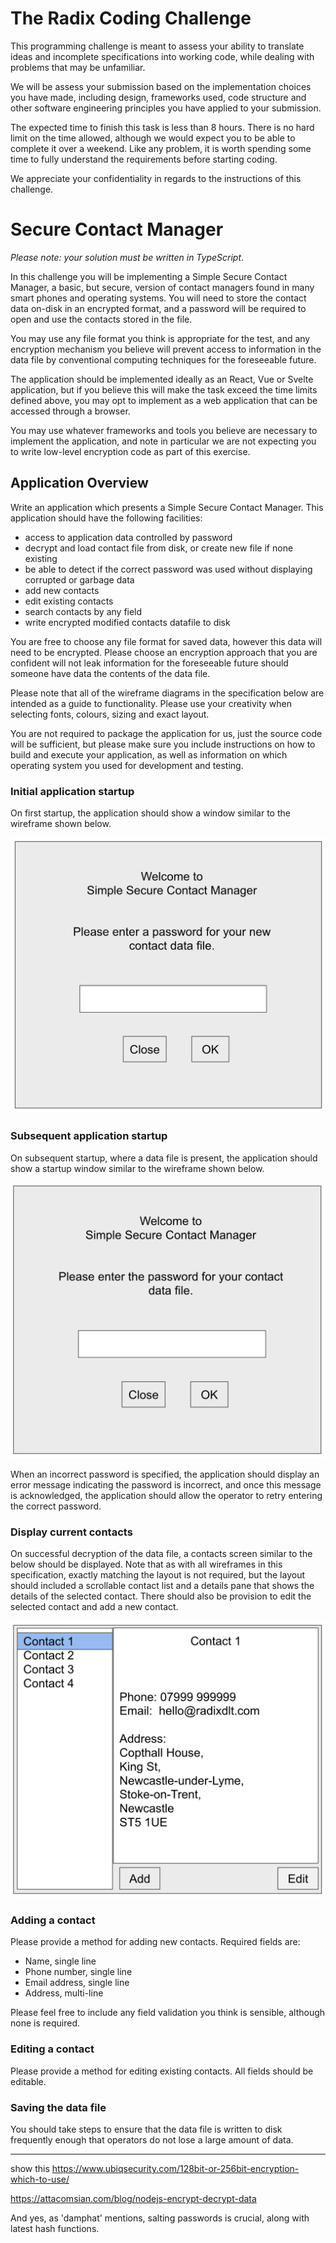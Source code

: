 # The Radix Coding Challenge

This programming challenge is meant to assess your ability to translate ideas and incomplete specifications into working code, while dealing with problems that may be unfamiliar.

We will be assess your submission based on the implementation choices you have made, including design, frameworks used, code structure and other software engineering principles you have applied to your submission.

The expected time to finish this task is less than 8 hours.  There is no hard limit on the time allowed, although we would expect you to be able to complete it over a weekend.  Like any problem, it is worth spending some time to fully understand the requirements before starting coding.

We appreciate your confidentiality in regards to the instructions of this challenge.

# Secure Contact Manager

*Please note: your solution must be written in TypeScript*.

In this challenge you will be implementing a Simple Secure Contact Manager, a basic, but secure, version of contact managers found in many smart phones and operating systems.  You will need to store the contact data on-disk in an encrypted format, and a password will be required to open and use the contacts stored in the file.

You may use any file format you think is appropriate for the test, and any encryption mechanism you believe will prevent access to information in the data file by conventional computing techniques for the foreseeable future.

The application should be implemented ideally as an React, Vue or Svelte application, but if you believe this will make the task exceed the time limits defined above, you may opt to implement as a web application that can be accessed through a browser.

You may use whatever frameworks and tools you believe are necessary to implement the application, and note in particular we are not expecting you to write low-level encryption code as part of this exercise.

## Application Overview

Write an application which presents a Simple Secure Contact Manager.
This application should have the following facilities:

- access to application data controlled by password
- decrypt and load contact file from disk, or create new file if none existing
- be able to detect if the correct password was used without displaying corrupted or garbage data
- add new contacts
- edit existing contacts
- search contacts by any field
- write encrypted modified contacts datafile to disk

You are free to choose any file format for saved data, however this data will need to be encrypted.  Please choose an encryption approach that you are confident will not leak information for the foreseeable future should someone have data the contents of the data file.

Please note that all of the wireframe diagrams in the specification below are intended as a guide to functionality.  Please use your creativity when selecting fonts, colours, sizing and exact layout.

You are not required to package the application for us, just the source code will be sufficient, but please make sure you include instructions on how to build and execute your application, as well as information on which operating system you used for development and testing.

### Initial application startup

On first startup, the application should show a window similar to the wireframe shown below.

![Initial startup](./sscm-initial.png "Initial startup screen")

### Subsequent application startup

On subsequent startup, where a data file is present, the application should show a startup window similar to the wireframe shown below.

![Subsequent startup](./sscm-startup.png "Subsequent startup screen")

When an incorrect password is specified, the application should display an error message indicating the password is incorrect, and once this message is  acknowledged, the application should allow the operator to retry entering the correct password.

### Display current contacts

On successful decryption of the data file, a contacts screen similar to the below should be displayed.  Note that as with all wireframes in this specification, exactly matching the layout is not required, but the layout should included a scrollable contact list and a details pane that shows the details of the selected contact.  There should also be provision to edit the selected contact and add a new contact.

![Current contacts](./sscm-contacts.png "Current contacts screen")

### Adding a contact

Please provide a method for adding new contacts.  Required fields are:

- Name, single line
- Phone number, single line
- Email address, single line
- Address, multi-line

Please feel free to include any field validation you think is sensible, although none is required.

### Editing a contact

Please provide a method for editing existing contacts.  All fields should be editable.

### Saving the data file

You should take steps to ensure that the data file is written to disk frequently enough that operators do not lose a large amount of data.



---
show this
https://www.ubiqsecurity.com/128bit-or-256bit-encryption-which-to-use/

https://attacomsian.com/blog/nodejs-encrypt-decrypt-data


And yes, as 'damphat' mentions, salting passwords is crucial, along with latest hash functions.

